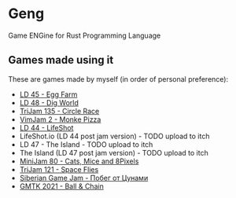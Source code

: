 # Geng

Game ENGine for Rust Programming Language

## Games made using it

These are games made by myself (in order of personal preference):

- [LD 45 - Egg Farm](https://kuviman.itch.io/egg-farm)
- [LD 48 - Dig World](https://kuviman.itch.io/dig-world)
- [TriJam 135 - Circle Race](https://kuviman.itch.io/circle-race)
- [VimJam 2 - Monke Pizza](https://kuviman.itch.io/monke-pizza)
- [LD 44 - LifeShot](https://kuviman.itch.io/lifeshot)
- LifeShot.io (LD 44 post jam version) - TODO upload to itch
- LD 47 - The Island - TODO upload to itch
- The Island (LD 47 post jam version) - TODO upload to itch
- [MiniJam 80 - Cats, Mice and 8Pixels](https://nestral.itch.io/catsmice8pixels)
- [TriJam 121 - Space Flies](https://kuviman.itch.io/space-flies)
- [Siberian Game Jam - Побег от Цунами](https://kuviman.itch.io/tsunami-run)
- [GMTK 2021 - Ball & Chain](https://kuviman.itch.io/ball-and-chain)

